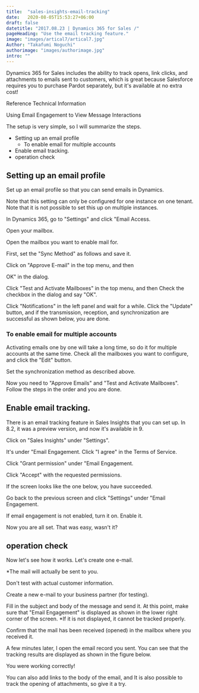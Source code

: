 ```yaml
---
title:  "sales-insights-email-tracking"
date:   2020-08-05T15:53:27+06:00
draft: false
datetitle: "2017.08.23 | Dynamics 365 for Sales /"
pageHeading: "Use the email tracking feature."
image: "images/artical7/artical7.jpg"
Author: "Takafumi Noguchi"
authorimage: "images/authorimage.jpg"
intro: ""
---
```

<!-- Intro  -->
Dynamics 365 for Sales includes the ability to track opens, link clicks, and attachments to emails sent to customers, which is great because Salesforce requires you to purchase Pardot separately, but it's available at no extra cost!

Reference Technical Information

Using Email Engagement to View Message Interactions

The setup is very simple, so I will summarize the steps.
<!-- Table of Content  -->

* Setting up an email profile
  * To enable email for multiple accounts
* Enable email tracking.
* operation check

## Setting up an email profile
Set up an email profile so that you can send emails in Dynamics.

Note that this setting can only be configured for one instance on one tenant.
Note that it is not possible to set this up on multiple instances.

In Dynamics 365, go to "Settings" and click "Email Access.
<!-- Image= track1.png -->

Open your mailbox.
<!-- Image= track2.png -->

Open the mailbox you want to enable mail for.

First, set the "Sync Method" as follows and save it.
<!-- Image= track3.png -->

Click on "Approve E-mail" in the top menu, and then

OK" in the dialog.
<!-- Image= track4.png -->

Click "Test and Activate Mailboxes" in the top menu, and then
Check the checkbox in the dialog and say "OK".
<!-- Image= track5.png -->

Click "Notifications" in the left panel and wait for a while.
Click the "Update" button, and if the transmission, reception, and synchronization are successful as shown below, you are done.
<!-- Image= track6.png -->

### To enable email for multiple accounts
Activating emails one by one will take a long time, so do it for multiple accounts at the same time.
Check all the mailboxes you want to configure, and click the "Edit" button.
<!-- Image= track7.png -->

Set the synchronization method as described above.
<!-- Image= track8.png -->

Now you need to "Approve Emails" and "Test and Activate Mailboxes".
Follow the steps in the order and you are done.
<!-- Image= track9.png -->


## Enable email tracking.
There is an email tracking feature in Sales Insights that you can set up.
In 8.2, it was a preview version, and now it's available in 9.

Click on "Sales Insights" under "Settings".
<!-- Image= track10.png -->

It's under "Email Engagement. 
Click "I agree" in the Terms of Service.
<!-- Image= track11.png -->

Click "Grant permission" under "Email Engagement.
<!-- Image= track12.png -->

Click "Accept" with the requested permissions.
<!-- Image= track13.png -->

If the screen looks like the one below, you have succeeded.
<!-- Image= track14.png -->

Go back to the previous screen and click "Settings" under "Email Engagement.
<!-- Image= track15.png -->

If email engagement is not enabled, turn it on.
Enable it.
<!-- Image= track16.png -->
Now you are all set. That was easy, wasn't it?

## operation check
Now let's see how it works.
Let's create one e-mail.

*The mail will actually be sent to you.

Don't test with actual customer information.

Create a new e-mail to your business partner (for testing).
<!-- Image= track17.png -->
Fill in the subject and body of the message and send it.
At this point, make sure that "Email Engagement" is displayed as shown in the lower right corner of the screen.
*If it is not displayed, it cannot be tracked properly.
<!-- Image= track18.png -->

Confirm that the mail has been received (opened) in the mailbox where you received it.
<!-- Image= track21.png -->
A few minutes later, I open the email record you sent.
You can see that the tracking results are displayed as shown in the figure below.
<!-- Image= track20.png -->
You were working correctly!

You can also add links to the body of the email, and
It is also possible to track the opening of attachments, so give it a try.